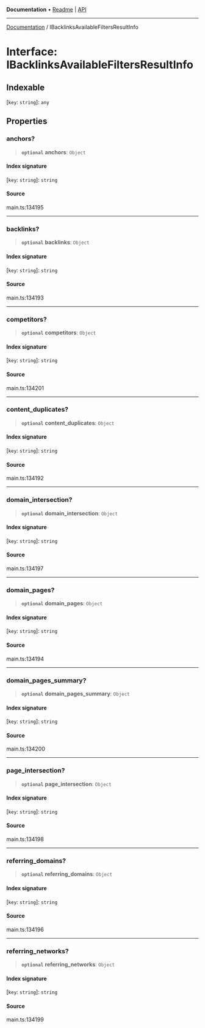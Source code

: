 **Documentation** • [Readme](../README.md) \| [API](../globals.md)

***

[Documentation](../README.md) / IBacklinksAvailableFiltersResultInfo

# Interface: IBacklinksAvailableFiltersResultInfo

## Indexable

 \[`key`: `string`\]: `any`

## Properties

### anchors?

> **`optional`** **anchors**: `Object`

#### Index signature

 \[`key`: `string`\]: `string`

#### Source

main.ts:134195

***

### backlinks?

> **`optional`** **backlinks**: `Object`

#### Index signature

 \[`key`: `string`\]: `string`

#### Source

main.ts:134193

***

### competitors?

> **`optional`** **competitors**: `Object`

#### Index signature

 \[`key`: `string`\]: `string`

#### Source

main.ts:134201

***

### content\_duplicates?

> **`optional`** **content\_duplicates**: `Object`

#### Index signature

 \[`key`: `string`\]: `string`

#### Source

main.ts:134192

***

### domain\_intersection?

> **`optional`** **domain\_intersection**: `Object`

#### Index signature

 \[`key`: `string`\]: `string`

#### Source

main.ts:134197

***

### domain\_pages?

> **`optional`** **domain\_pages**: `Object`

#### Index signature

 \[`key`: `string`\]: `string`

#### Source

main.ts:134194

***

### domain\_pages\_summary?

> **`optional`** **domain\_pages\_summary**: `Object`

#### Index signature

 \[`key`: `string`\]: `string`

#### Source

main.ts:134200

***

### page\_intersection?

> **`optional`** **page\_intersection**: `Object`

#### Index signature

 \[`key`: `string`\]: `string`

#### Source

main.ts:134198

***

### referring\_domains?

> **`optional`** **referring\_domains**: `Object`

#### Index signature

 \[`key`: `string`\]: `string`

#### Source

main.ts:134196

***

### referring\_networks?

> **`optional`** **referring\_networks**: `Object`

#### Index signature

 \[`key`: `string`\]: `string`

#### Source

main.ts:134199
